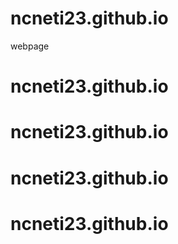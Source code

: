 # ncneti23.github.io
webpage
# ncneti23.github.io
# ncneti23.github.io
# ncneti23.github.io
# ncneti23.github.io
